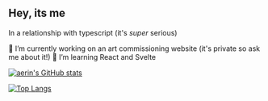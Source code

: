 ## Hey, its me

In a relationship with typescript (it's *super* serious) 

🔭 I’m currently working on an art commissioning website (it's private so ask me about it!)
🌱 I’m learning React and Svelte

[![aerin's GitHub stats](https://github-readme-stats.vercel.app/api?username=aeringamaroff&theme=radical)](https://github.com/aeringamaroff/github-readme-stats)

[![Top Langs](https://github-readme-stats.vercel.app/api/top-langs/?username=aeringamaroff&theme=radical)](https://github.com/aeringamaroff/github-readme-stats)
<!--
**aeringamaroff/aeringamaroff** is a ✨ _special_ ✨ repository because its `README.md` (this file) appears on your GitHub profile.

Here are some ideas to get you started:

- 🔭 I’m currently working on ...
- 🌱 I’m currently learning ...
- 👯 I’m looking to collaborate on ...
- 🤔 I’m looking for help with ...
- 💬 Ask me about ...
- 📫 How to reach me: ...
- 😄 Pronouns: ...
- ⚡ Fun fact: ...
-->
